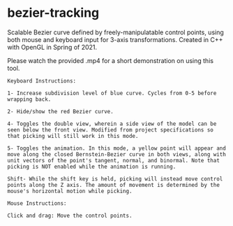 # bezier-tracking
Scalable Bezier curve defined by freely-manipulatable control points, using both mouse and keyboard input for 3-axis transformations. Created in C++ with OpenGL in Spring of 2021.

Please watch the provided .mp4 for a short demonstration on using this tool.

    Keyboard Instructions:
  
    1- Increase subdivision level of blue curve. Cycles from 0-5 before wrapping back.
  
    2- Hide/show the red Bezier curve.

    4- Toggles the double view, wherein a side view of the model can be seen below the front view. Modified from project specifications so that picking will still work in this mode.

    5- Toggles the animation. In this mode, a yellow point will appear and move along the closed Bernstein-Bezier curve in both views, along with unit vectors of the point's tangent, normal, and binormal. Note that picking is NOT enabled while the animation is running.

    Shift- While the shift key is held, picking will instead move control points along the Z axis. The amount of movement is determined by the mouse's horizontal motion while picking.

    Mouse Instructions:

    Click and drag: Move the control points.
